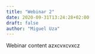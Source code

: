 ```yaml
---
title: "Webinar 2"
date: 2020-09-31T13:24:28+02:00
draft: false
author: "Miguel Uza"
---
```


Webinar content azxcvxcvxcz